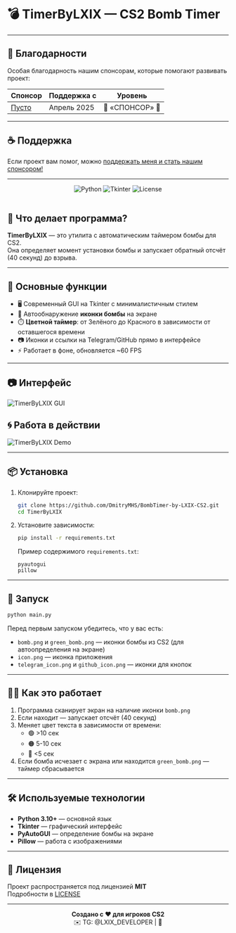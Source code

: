 
# 💣 TimerByLXIX — CS2 Bomb Timer

---

## 💖 Благодарности

Особая благодарность нашим спонсорам, которые помогают развивать проект:

| Спонсор          | Поддержка с       | Уровень       |
|------------------|-------------------|---------------|
| [Пусто](https://github.com/DmitryMHS) | Апрель 2025       | 💎 «СПОНСОР» 💎       |

---

## ☕ Поддержка
Если проект вам помог, можно [поддержать меня и стать нашим спонсором!](https://boosty.to/dmitrymhs/donate)

---

<div align="center">
  <img src="https://img.shields.io/badge/Python-3.10%2B-blue?logo=python" alt="Python">
  <img src="https://img.shields.io/badge/GUI-Tkinter-green?logo=python" alt="Tkinter">
  <img src="https://img.shields.io/badge/License-MIT-purple" alt="License">
</div>

<br>

## 🎯 Что делает программа?

**TimerByLXIX** — это утилита с автоматическим таймером бомбы для CS2.  
Она определяет момент установки бомбы и запускает обратный отсчёт (40 секунд) до взрыва.

---

## 🧠 Основные функции

- 🖥️ Современный GUI на Tkinter с минималистичным стилем
- 🧠 Автообнаружение **иконки бомбы** на экране
- ⏱️ **Цветной таймер**: от Зелёного до Красного в зависимости от оставшегося времени
- 📷 Иконки и ссылки на Telegram/GitHub прямо в интерфейсе
- ⚡ Работает в фоне, обновляется ~60 FPS

---

## 📷 Интерфейс

![TimerByLXIX GUI](https://sun9-32.userapi.com/impg/HEHDXRwbiw-8Y22pWp7PFZ6aoiyRcjYPrP2k4Q/QVJc1eYNByg.jpg?size=401x381&quality=95&sign=b740849ebd013fb4e370fdce381556a2&type=album)

## 🌀 Работа в действии

![TimerByLXIX Demo](https://i.imgur.com/TrWaeL1.gif)

---

## 📦 Установка

1. Клонируйте проект:
   ```bash
   git clone https://github.com/DmitryMHS/BombTimer-by-LXIX-CS2.git
   cd TimerByLXIX
   ```

2. Установите зависимости:
   ```bash
   pip install -r requirements.txt
   ```
   Пример содержимого `requirements.txt`:
   ```
   pyautogui
   pillow
   ```

---

## 🚀 Запуск

```bash
python main.py
```

Перед первым запуском убедитесь, что у вас есть:
- `bomb.png` и `green_bomb.png` — иконки бомбы из CS2 (для автоопределения на экране)
- `icon.png` — иконка приложения
- `telegram_icon.png` и `github_icon.png` — иконки для кнопок

---

## 👨‍🏫 Как это работает

1. Программа сканирует экран на наличие иконки `bomb.png`
2. Если находит — запускает отсчёт (40 секунд)
3. Меняет цвет текста в зависимости от времени:
   - 🟢 >10 сек
   - 🟠 5-10 сек
   - 🔴 <5 сек
4. Если бомба исчезает с экрана или находится `green_bomb.png` — таймер сбрасывается

---

## 🛠 Используемые технологии

- **Python 3.10+** — основной язык
- **Tkinter** — графический интерфейс
- **PyAutoGUI** — определение бомбы на экране
- **Pillow** — работа с изображениями

---

## 📜 Лицензия

Проект распространяется под лицензией **MIT**  
Подробности в [LICENSE](LICENSE)

---

<div align="center">
  <strong>Создано с ❤️ для игроков CS2</strong><br>
  ✉️ TG: @LXIX_DEVELOPER | 💼
</div>
